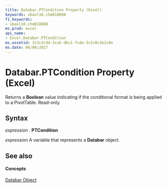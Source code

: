 ```yaml
---
title: Databar.PTCondition Property (Excel)
keywords: vbaxl10.chm810088
f1_keywords:
- vbaxl10.chm810088
ms.prod: excel
api_name:
- Excel.Databar.PTCondition
ms.assetid: 313c3c44-3ca5-dbc1-fcde-3c2c0c3e2c0e
ms.date: 06/08/2017
---
```



# Databar.PTCondition Property (Excel)

Returns a  **Boolean** value indicating if the conditional format is being applied to a PivotTable. Read-only.


## Syntax

 _expression_ . **PTCondition**

 _expression_ A variable that represents a **Databar** object.


## See also


#### Concepts


[Databar Object](Excel.Databar.md)

